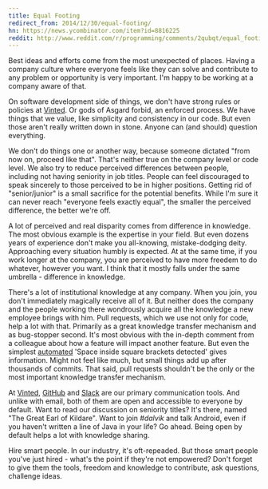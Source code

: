 ```yaml
---
title: Equal Footing
redirect_from: 2014/12/30/equal-footing/
hn: https://news.ycombinator.com/item?id=8816225
reddit: http://www.reddit.com/r/programming/comments/2qubqt/equal_footing/
---
```


Best ideas and efforts come from the most unexpected of places. Having a company culture where everyone feels like they can solve and contribute to any problem or opportunity is very important. I'm happy to be working at a company aware of that.

On software development side of things, we don't have strong rules or policies at [Vinted][vinted]. Or gods of Asgard forbid, an enforced process. We have things that we value, like simplicity and consistency in our code. But even those aren't really written down in stone. Anyone can (and should) question everything.

We don't do things one or another way, because someone dictated "from now on, proceed like that". That's neither true on the company level or code level. We also try to reduce perceived differences between people, including not having seniority in job titles. People can feel discouraged to speak sincerely to those perceived to be in higher positions. Getting rid of "senior/junior" is a small sacrifice for the potential benefits. While I'm sure it can never reach "everyone feels exactly equal", the smaller the perceived difference, the better we're off.

A lot of perceived and real disparity comes from difference in knowledge. The most obvious example is the expertise in your field. But even dozens years of experience don't make you all-knowing, mistake-dodging deity. Approaching every situation humbly is expected. At at the same time, if you work longer at the company, you are perceived to have more freedem to do whatever, however you want. I think that it mostly falls under the same umbrella - difference in knowledge.

There's a lot of institutional knowledge at any company. When you join, you don't immediately magically receive all of it. But neither does the company and the people working there wondrously acquire all the knowledge a new employee brings with him. Pull requests, which we use not only for code, help a lot with that. Primarily as a great knowledge transfer mechanism and as bug-stopper second. It's most obvious with the in-depth comment from a colleague about how a feature will impact another feature. But even the simplest [automated][pronto] 'Space inside square brackets detected' gives information. Might not feel like much, but small things add up after thousands of commits. That said, pull requests shouldn't be the only or the most important knowledge transfer mechanism.

At [Vinted][vinted], [GitHub][github] and [Slack][slack] are our primary communication tools. And unlike with email, both of them are open and accessible to everyone by default. Want to read our discussion on seniority titles? It's there, named "The Great Earl of Kildare". Want to join _#dalvik_ and talk Android, even if you haven't written a line of Java in your life? Go ahead. Being open by default helps a lot with knowledge sharing.

Hire smart people. In our industry, it's oft-repeaded. But those smart people you've just hired - what's the point if they're not empowered? Don't forget to give them the tools, freedom and knowledge to contribute, ask questions, challenge ideas.

[pronto]: https://github.com/mmozuras/pronto
[vinted]: http://www.vinted.com/
[github]: https://github.com/
[slack]: https://slack.com/

